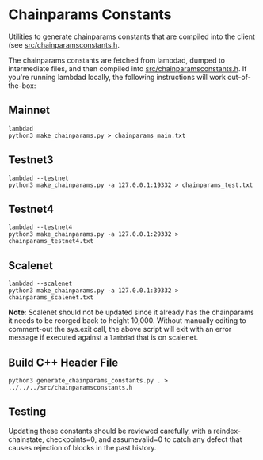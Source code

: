 # Chainparams Constants

Utilities to generate chainparams constants that are compiled into the client
(see [src/chainparamsconstants.h](/src/chainparamsconstants.h).

The chainparams constants are fetched from lambdad, dumped to intermediate
files, and then compiled into [src/chainparamsconstants.h](/src/chainparamsconstants.h).
If you're running lambdad locally, the following instructions will work
out-of-the-box:

## Mainnet

```
lambdad
python3 make_chainparams.py > chainparams_main.txt
```

## Testnet3

```
lambdad --testnet
python3 make_chainparams.py -a 127.0.0.1:19332 > chainparams_test.txt
```

## Testnet4

```
lambdad --testnet4
python3 make_chainparams.py -a 127.0.0.1:29332 > chainparams_testnet4.txt
```

## Scalenet

```
lambdad --scalenet
python3 make_chainparams.py -a 127.0.0.1:39332 > chainparams_scalenet.txt
```

**Note**: Scalenet should not be updated since it already has the chainparams it
needs to be reorged back to height 10,000.  Without manually editing to comment-out
the sys.exit call, the above script will exit with an error message if executed
against a `lambdad` that is on scalenet.

## Build C++ Header File

```
python3 generate_chainparams_constants.py . > ../../../src/chainparamsconstants.h
```

## Testing

Updating these constants should be reviewed carefully, with a
reindex-chainstate, checkpoints=0, and assumevalid=0 to catch any defect that
causes rejection of blocks in the past history.
